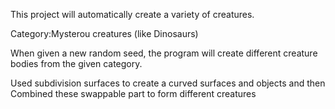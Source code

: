 This project will automatically create a variety of creatures. 

Category:Mysterou creatures (like Dinosaurs)

When given a new random seed, the program will create different creature bodies from the given category. 

Used subdivision surfaces to create a curved surfaces and objects and then Combined these swappable part to form different creatures